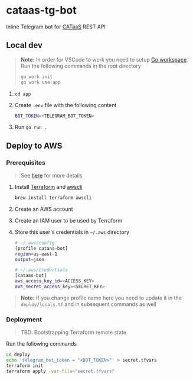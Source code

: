 # cataas-tg-bot

Inline Telegram bot for [CATaaS](https://cataas.com/) REST API

## Local dev

> **Note:** In order for VSCode to work you need to setup [Go workspace](https://go.dev/blog/get-familiar-with-workspaces).
> Run the following commands in the root directory
>
> ```bash
> go work init
> go work use app
> ```

1. `cd app`
2. Create `.env` file with the following content

   ```bash
   BOT_TOKEN=<TELEGRAM_BOT_TOKEN>
   ```

3. Run `go run .`

## Deploy to AWS

### Prerequisites

> See [here](https://dev.to/boodyvo/deploying-go-application-on-aws-with-terraform-849) for more details

1. Install [Terraform](https://www.terraform.io/) and [awscli](https://aws.amazon.com/cli/)

    ```bash
    brew install terraform awscli
    ```

2. Create an AWS account
3. Create an IAM user to be used by Terraform
4. Store this user's credentials in `~/.aws` directory

    ```bash
    # ~/.aws/config
    [profile cataas-bot]
    region=us-east-1
    output=json

    # ~/.aws/credentials
    [cataas-bot]
    aws_access_key_id=<ACCESS_KEY>
    aws_secret_access_key=<SECRET_KEY>
    ```

> **Note:** If you change profile name here you need to update it in the `deploy/locals.tf` and in subsequent commands as well

### Deployment

> TBD: Bootstrapping Terraform remote state

Run the following commands

```bash
cd deploy
echo 'telegram_bot_token = "<BOT_TOKEN>"' > secret.tfvars
terraform init
terraform apply -var-file="secret.tfvars"
```
